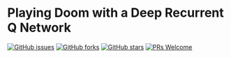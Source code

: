 # Playing Doom with a Deep Recurrent Q Network
[![GitHub issues](https://img.shields.io/github/issues/Develop-Packt/Playing-Doom-with-a-Deep-Recurrent-Q-Network.svg)](https://github.com/Develop-Packt/Playing-Doom-with-a-Deep-Recurrent-Q-Network/issues)
[![GitHub forks](https://img.shields.io/github/forks/Develop-Packt/Playing-Doom-with-a-Deep-Recurrent-Q-Network.svg)](https://github.com/Develop-Packt/Playing-Doom-with-a-Deep-Recurrent-Q-Network/network)
[![GitHub stars](https://img.shields.io/github/stars/Develop-Packt/Playing-Doom-with-a-Deep-Recurrent-Q-Network.svg)](https://github.com/Develop-Packt/Playing-Doom-with-a-Deep-Recurrent-Q-Network/stargazers)
[![PRs Welcome](https://img.shields.io/badge/PRs-welcome-brightgreen.svg)](https://github.com/Develop-Packt/Playing-Doom-with-a-Deep-Recurrent-Q-Network/pulls)
